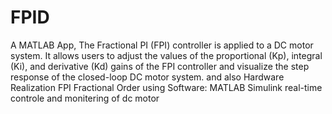 # FPID
A MATLAB App, The Fractional PI (FPI) controller is applied to a DC motor system. It allows users to adjust the values of the proportional (Kp), integral (Ki), and derivative (Kd) gains of the FPI controller and visualize the step response of the closed-loop DC motor system.
and also 
Hardware Realization FPI Fractional Order using Software: MATLAB Simulink real-time controle and monitering of dc motor
